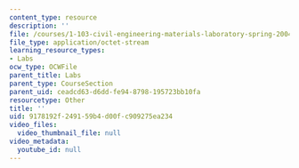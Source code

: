 ```yaml
---
content_type: resource
description: ''
file: /courses/1-103-civil-engineering-materials-laboratory-spring-2004/9178192f249159b4d00fc909275ea234_GroupB1.zip
file_type: application/octet-stream
learning_resource_types:
- Labs
ocw_type: OCWFile
parent_title: Labs
parent_type: CourseSection
parent_uid: ceadcd63-d6dd-fe94-8798-195723bb10fa
resourcetype: Other
title: ''
uid: 9178192f-2491-59b4-d00f-c909275ea234
video_files:
  video_thumbnail_file: null
video_metadata:
  youtube_id: null
---
```

